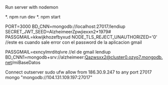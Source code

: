 Run server with nodemon

*. npm run dev
*. npm start

PORT=3000
BD_CNN=mongodb://localhost:27017/lendiup
SECRET_JWT_SEED=AlzheimeerZpwjiexxn2*1979#
PASSGMAIL=kkwijkhozefbyxud
NODE_TLS_REJECT_UNAUTHORIZED='0'            //este es cuando sale error con el password de la aplicacion gmail

PASSGMAIL=exncylmrditqlvre                 //el de gmail lendiup
BD_CNN1=mongodb+srv://alzheimeer:Qazwsxx2@cluster0.ozyo7.mongodb.net/miBaseDatos

Connect outserver
sudo ufw allow from 186.30.9.247 to any port 27017
mongo "mongodb://104.131.109.197:27017"
